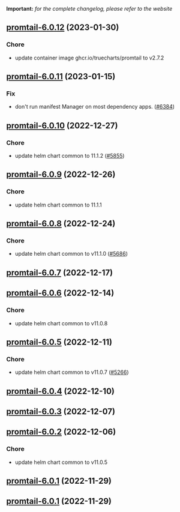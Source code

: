 **Important:**
*for the complete changelog, please refer to the website*




## [promtail-6.0.12](https://github.com/truecharts/charts/compare/promtail-6.0.11...promtail-6.0.12) (2023-01-30)

### Chore

- update container image ghcr.io/truecharts/promtail to v2.7.2
  
  


## [promtail-6.0.11](https://github.com/truecharts/charts/compare/promtail-6.0.10...promtail-6.0.11) (2023-01-15)

### Fix

- don't run manifest Manager on most dependency apps. ([#6384](https://github.com/truecharts/charts/issues/6384))
  
  


## [promtail-6.0.10](https://github.com/truecharts/charts/compare/promtail-6.0.9...promtail-6.0.10) (2022-12-27)

### Chore

- update helm chart common to 11.1.2 ([#5855](https://github.com/truecharts/charts/issues/5855))
  
  


## [promtail-6.0.9](https://github.com/truecharts/charts/compare/promtail-6.0.8...promtail-6.0.9) (2022-12-26)

### Chore

- update helm chart common to 11.1.1
  
  


## [promtail-6.0.8](https://github.com/truecharts/charts/compare/promtail-6.0.7...promtail-6.0.8) (2022-12-24)

### Chore

- update helm chart common to v11.1.0 ([#5686](https://github.com/truecharts/charts/issues/5686))
  
  


## [promtail-6.0.7](https://github.com/truecharts/charts/compare/promtail-6.0.6...promtail-6.0.7) (2022-12-17)




## [promtail-6.0.6](https://github.com/truecharts/charts/compare/promtail-6.0.5...promtail-6.0.6) (2022-12-14)

### Chore

- update helm chart common to v11.0.8
  
  


## [promtail-6.0.5](https://github.com/truecharts/charts/compare/promtail-6.0.4...promtail-6.0.5) (2022-12-11)

### Chore

- update helm chart common to v11.0.7 ([#5266](https://github.com/truecharts/charts/issues/5266))
  
  


## [promtail-6.0.4](https://github.com/truecharts/charts/compare/promtail-6.0.3...promtail-6.0.4) (2022-12-10)




## [promtail-6.0.3](https://github.com/truecharts/charts/compare/promtail-6.0.2...promtail-6.0.3) (2022-12-07)




## [promtail-6.0.2](https://github.com/truecharts/charts/compare/promtail-6.0.1...promtail-6.0.2) (2022-12-06)

### Chore

- update helm chart common to v11.0.5
  
  


## [promtail-6.0.1](https://github.com/truecharts/charts/compare/promtail-6.0.0...promtail-6.0.1) (2022-11-29)




## [promtail-6.0.1](https://github.com/truecharts/charts/compare/promtail-6.0.0...promtail-6.0.1) (2022-11-29)

